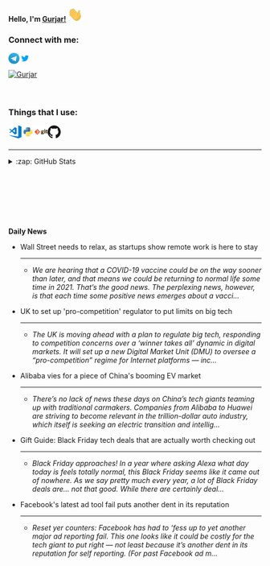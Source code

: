 #### Hello, I'm [Gurjar!](https://GurjarKing.github.io) <img src="https://raw.githubusercontent.com/ABSphreak/ABSphreak/master/gifs/Hi.gif" width="30px"></h2>


### Connect with me:

[<img align="left" alt="Gurjar | Telegram" width="22px" src="https://raw.githubusercontent.com/github/explore/80688e429a7d4ef2fca1e82350fe8e3517d3494d/topics/telegram/telegram.png" />][Telegram]
[<img align="left" alt="Gurjar | Twitter" width="22px" src="https://raw.githubusercontent.com/github/explore/80688e429a7d4ef2fca1e82350fe8e3517d3494d/topics/twitter/twitter.png" />][Twitter]
<br >
<br >
<a href="https://github.com/GurjarKing"><img src="https://komarev.com/ghpvc/?username=GurjarKing" alt="Gurjar" /></a> <br />
<br />
<br />
<!-- <br >

![](https://visitor-badge.glitch.me/badge?page_id=GurjarKing)

<br /> -->

### Things that I use:

[<img align="left" alt="Visual Studio Code" width="26px" src="https://raw.githubusercontent.com/github/explore/80688e429a7d4ef2fca1e82350fe8e3517d3494d/topics/visual-studio-code/visual-studio-code.png" />][VSCode]
[<img align="left" alt="Python" width="26px" src="https://raw.githubusercontent.com/github/explore/80688e429a7d4ef2fca1e82350fe8e3517d3494d/topics/python/python.png" />][Python]
[<img align="left" alt="Git" width="26px" src="https://raw.githubusercontent.com/github/explore/80688e429a7d4ef2fca1e82350fe8e3517d3494d/topics/git/git.png" />][Git]
[<img align="left" alt="GitHub" width="26px" src="https://raw.githubusercontent.com/github/explore/78df643247d429f6cc873026c0622819ad797942/topics/github/github.png" />][Github]

<br />
<br />

---
<details>
  <summary>:zap: GitHub Stats</summary>

<img align="left" alt="Gurjar's Github Stats" src="https://github-readme-stats.vercel.app/api?username=GurjarKing&show_icons=true&hide_border=true&count_private=true&include_all_commit=true&theme=algolia" />

</details>

<!-- ### 🔔 My latest tweet
<a href="https://twitter.com/Gurjar_King43" target="_blank">
	<img src="https://github.com/GurjarKing/GurjarKing/raw/master/tweet.png" width="70%" align="center" alt="Click to view on Twitter" title="My latest tweet, as an image"/>
</a> -->
<br>

<pre>

</pre>

<!-- **Quote of the hour:**

{qoth}

~ {qoth_author}
<pre>

</pre> -->
<br>
<pre>


</pre>
<strong>Daily News</strong>
  
  - Wall Street needs to relax, as startups show remote work is here to stay
     <hr/>
     
      - *We are hearing that a COVID-19 vaccine could be on the way sooner than later, and that means we could be returning to normal life some time in 2021. That’s the good news. The perplexing news, however, is that each time some positive news emerges about a vacci…*
     
  - UK to set up 'pro-competition' regulator to put limits on big tech
      <hr/>
      
      - *The UK is moving ahead with a plan to regulate big tech, responding to competition concerns over a ‘winner takes all’ dynamic in digital markets. It will set up a new Digital Market Unit (DMU) to oversee a “pro-competition” regime for Internet platforms — inc…*
      
  - Alibaba vies for a piece of China's booming EV market
      <hr/>
      
      - *There’s no lack of news these days on China’s tech giants teaming up with traditional carmakers. Companies from Alibaba to Huawei are striving to become relevant in the trillion-dollar auto industry, which itself is seeking an electric transition and intellig…*
      
  - Gift Guide: Black Friday tech deals that are actually worth checking out
      <hr/>
      
      - *Black Friday approaches! In a year where asking Alexa what day today is feels totally normal, this Black Friday seems like it came out of nowhere. As we say pretty much every year, a lot of Black Friday deals are… not that good. While there are certainly deal…*
       
  - Facebook's latest ad tool fail puts another dent in its reputation
      <hr/>
       
       - *Reset yer counters: Facebook has had to ‘fess up to yet another major ad reporting fail. This one looks like it could be costly for the tech giant to put right — not least because it’s another dent in its reputation for self reporting. (For past Facebook ad m…*
      

<br />

[VSCode]: https://code.visualstudio.com/
[Python]: https://www.python.org/
[Git]: https://git-scm.com/
[Github]: https://github.com/
[Telegram]: https://t.me/Gurjar_King/
[Twitter]: https://twitter.com/Gurjar_King43/
